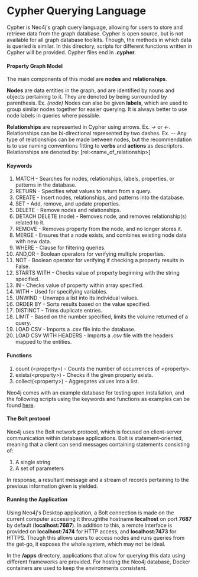 # Cypher Querying Language

Cypher is Neo4j's graph query language, allowing for users to store and retrieve data from the graph database.
Cypher is open source, but is not available for all graph database toolkits. Though, the methods in which data is queried is similar.
In this directory, scripts for different functions written in Cypher will be provided. Cypher files end in **.cypher**.

#### Property Graph Model

The main components of this model are **nodes** and **relationships**.

**Nodes** are data entities in the graph, and are identified by nouns and objects pertaining to it.
They are denoted by being surrounded by parenthesis. Ex. *(node)*
Nodes can also be given **labels**, which are used to group similar nodes together for easier querying. It is always better to use node labels in queries where possible.

**Relationships** are represented in Cypher using arrows. Ex. *->* or *<-*.
Relationships can be bi-directional represented by two dashes. Ex. *--*
Any type of relationships can be made between nodes, but the recommendation is to use naming conventions fitting to **verbs** and **actions** as descriptors.
Relationships are denoted by: [rel:<name_of_relationship>]

#### Keywords

1. MATCH    - Searches for nodes, relationships, labels, properties, or patterns in the database.
2. RETURN   - Specifies what values to return from a query.
3. CREATE   - Insert nodes, relationships, and patterns into the database.
4. SET      - Add, remove, and update properties.
5. DELETE   - Remove nodes and relationships.
6. DETACH DELETE (node) - Removes node, and removes relationship(s) related to it.
7. REMOVE   - Removes property from the node, and no longer stores it.
8. MERGE    - Ensures that a node exists, and combines existing node data with new data.
9. WHERE    - Clause for filtering queries.
10. AND,OR  - Boolean operators for verifying multiple properties.
11. NOT     - Boolean operator for verifying if checking a property results in False.
12. STARTS WITH - Checks value of property beginning with the string specified.
13. IN          - Checks value of property within array specified.
14. WITH        - Used for specifying variables.
15. UNWIND      - Unwraps a list into its individual values.
16. ORDER BY    - Sorts results based on the value specified.
17. DISTINCT    - Trims duplicate entries.
18. LIMIT       - Based on the number specified, limits the volume returned of a query.
19. LOAD CSV    - Imports a .csv file into the database.
20. LOAD CSV WITH HEADERS   - Imports a .csv file with the headers mapped to the entities.

#### Functions

1. count (\<property>) - Counts the number of occurrences of \<property>.
2. exists(\<property>) - Checks if the given property exists.
3. collect(\<property>) - Aggregates values into a list.

Neo4j comes with an example database for testing upon installation, and the following scripts using the keywords and functions as examples can be found [here]((https://github.com/jeremysq/Neo4jDocs/cypher/basics)).

#### The Bolt protocol
  

  Neo4j uses the Bolt network protocol, which is focused on client-server communication within database applications. Bolt is statement-oriented, meaning that a client can send messages containing statements consisting of:
  1. A single string
  2. A set of parameters
  
  In response, a resultant message and a stream of records pertaining to the previous information given is yielded.

#### Running the Application

  Using Neo4j's Desktop application, a Bolt connection is made on the current computer accessing it throughthe hostname **localhost** on port **7687** by default (**localhost:7687**). In addition to this, a remote interface is provided on **localhost:7474** for HTTP access, and **localhost:7473** for HTTPS. Though this allows users to access nodes and runs queries from the get-go, it exposes the whole system, which may not be ideal.

  In the **/apps** directory, applications that allow for querying this data using different frameworks are provided. For hosting the Neo4j database, Docker containers are used to keep the environments consistent.
